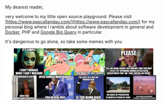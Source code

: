 My dearest reader,

very welcome to my little open source playground. Please visit [https://www.pascallandau.com/](https://www.pascallandau.com/) for my personal blog where I ramble about software development in general and 
[Docker](https://www.pascallandau.com/blog/structuring-the-docker-setup-for-php-projects/), 
PHP and 
[Google Big Query](https://www.pascallandau.com/bigquery-snippets/)
in particular. 

It's dangerous to go alone, so take some memes with you

![dank dev memes](https://github.com/paslandau/paslandau/blob/master/meme-wall.jpg?raw=true)
